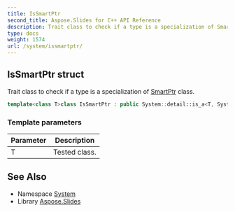 ```yaml
---
title: IsSmartPtr
second_title: Aspose.Slides for C++ API Reference
description: Trait class to check if a type is a specialization of SmartPtr class.
type: docs
weight: 1574
url: /system/issmartptr/
---
```

## IsSmartPtr struct


Trait class to check if a type is a specialization of [SmartPtr](../smartptr/) class.

```cpp
template<class T>class IsSmartPtr : public System::detail::is_a<T, System::SmartPtr>
```


### Template parameters

| Parameter | Description |
| --- | --- |
| T | Tested class. |

## See Also

* Namespace [System](../)
* Library [Aspose.Slides](../../)
